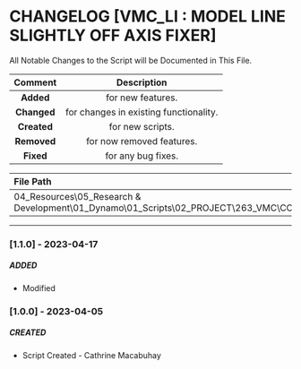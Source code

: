 # CHANGELOG [VMC_LI : MODEL LINE SLIGHTLY OFF AXIS FIXER]
All Notable Changes to the Script will be Documented in This File.

| Comment | Description |
| :--: | :--: |
| **Added**  | for new features. |
|**Changed** |for changes in existing functionality. |
|**Created** | for new scripts. |
|**Removed** |for now removed features. |
|**Fixed** |for any bug fixes. |

| File Path | 
| :-- |
|04_Resources\05_Research & Development\01_Dynamo\01_Scripts\02_PROJECT\263_VMC\COLLECTOR|
------------------------------------------------------------------
### [1.1.0] - 2023-04-17
##### ADDED
- Modified

### [1.0.0] - 2023-04-05
##### CREATED
- Script Created - Cathrine Macabuhay